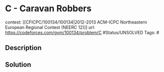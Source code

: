 # C - Caravan Robbers

contest: [[CFICPC/100134/100134|2012-2013 ACM-ICPC Northeastern European Regional Contest (NEERC 12)]]
url: https://codeforces.com/gym/100134/problem/C
#Status/UNSOLVED
Tags: #

## Description

## Solution

